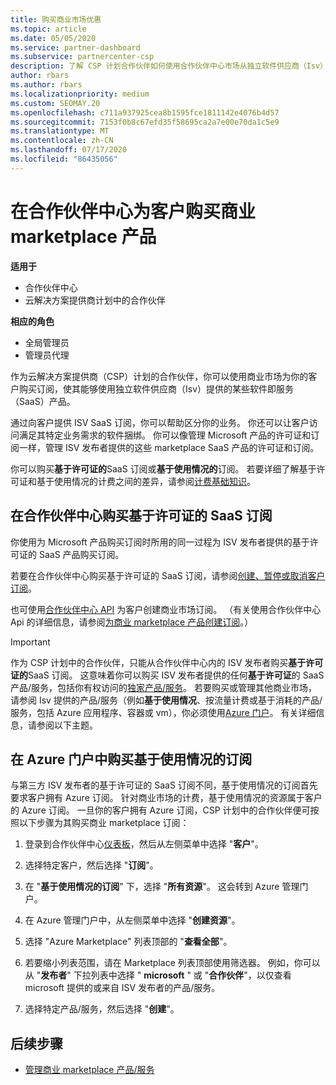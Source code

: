 ```yaml
---
title: 购买商业市场优惠
ms.topic: article
ms.date: 05/05/2020
ms.service: partner-dashboard
ms.subservice: partnercenter-csp
description: 了解 CSP 计划合作伙伴如何使用合作伙伴中心市场从独立软件供应商（Isv）购买 SaaS 产品/服务。
author: rbars
ms.author: rbars
ms.localizationpriority: medium
ms.custom: SEOMAY.20
ms.openlocfilehash: c711a937925cea8b1595fce1811142e4076b4d57
ms.sourcegitcommit: 7153f0b8c67efd35f58695ca2a7e00e70da1c5e9
ms.translationtype: MT
ms.contentlocale: zh-CN
ms.lasthandoff: 07/17/2020
ms.locfileid: "86435056"
---
```

# <a name="purchase-commercial-marketplace-products-for-your-customers-in-partner-center"></a>在合作伙伴中心为客户购买商业 marketplace 产品

**适用于**

- 合作伙伴中心
- 云解决方案提供商计划中的合作伙伴

**相应的角色**

- 全局管理员
- 管理员代理

作为云解决方案提供商（CSP）计划的合作伙伴，你可以使用商业市场为你的客户购买订阅，使其能够使用独立软件供应商（Isv）提供的某些软件即服务（SaaS）产品。 

通过向客户提供 ISV SaaS 订阅，你可以帮助区分你的业务。 你还可以让客户访问满足其特定业务需求的软件捆绑。 你可以像管理 Microsoft 产品的许可证和订阅一样，管理 ISV 发布者提供的这些 marketplace SaaS 产品的许可证和订阅。

你可以购买**基于许可证的**SaaS 订阅或**基于使用情况的**订阅。 若要详细了解基于许可证和基于使用情况的计费之间的差异，请参阅[计费基础知识](billing-basics.md)。

## <a name="purchase-license-based-saas-subscriptions-in-partner-center"></a>在合作伙伴中心购买基于许可证的 SaaS 订阅

你使用为 Microsoft 产品购买订阅时所用的同一过程为 ISV 发布者提供的基于许可证的 SaaS 产品购买订阅。

若要在合作伙伴中心购买基于许可证的 SaaS 订阅，请参阅[创建、暂停或取消客户订阅](create-a-new-subscription.md#create-a-new-subscription)。

也可使用[合作伙伴中心 API](https://docs.microsoft.com/partner-center/develop/) 为客户创建商业市场订阅。 （有关使用合作伙伴中心 Api 的详细信息，请参阅[为商业 marketplace 产品创建订阅](https://docs.microsoft.com/partner-center/develop/create-subscription-azure-marketplace-products)。）

>[!IMPORTANT]
> 作为 CSP 计划中的合作伙伴，只能从合作伙伴中心内的 ISV 发布者购买**基于许可证的**SaaS 订阅。 这意味着你可以购买 ISV 发布者提供的任何**基于许可证**的 SaaS 产品/服务，包括你有权访问的[独家产品/服务](csp-commercial-marketplace-discover.md#learn-about-marketplace-exclusive-offers)。 若要购买或管理其他商业市场，请参阅 Isv 提供的产品/服务（例如**基于使用情况**、按流量计费或基于消耗的产品/服务，包括 Azure 应用程序、容器或 vm），你必须使用[Azure 门户](https://portal.azure.com/)。 有关详细信息，请参阅以下主题。

## <a name="purchase-usage-based-subscriptions-in-the-azure-portal"></a>在 Azure 门户中购买基于使用情况的订阅

与第三方 ISV 发布者的基于许可证的 SaaS 订阅不同，基于使用情况的订阅首先要求客户拥有 Azure 订阅。 针对商业市场的计费，基于使用情况的资源属于客户的 Azure 订阅。 一旦你的客户拥有 Azure 订阅，CSP 计划中的合作伙伴便可按照以下步骤为其购买商业 marketplace 订阅：

1. 登录到合作伙伴中心[仪表板](https://partner.microsoft.com/dashboard)，然后从左侧菜单中选择 "**客户**"。

2. 选择特定客户，然后选择 "**订阅**"。  

3. 在 "**基于使用情况的订阅**" 下，选择 "**所有资源**"。 这会转到 Azure 管理门户。

4. 在 Azure 管理门户中，从左侧菜单中选择 "**创建资源**"。

5. 选择 "Azure Marketplace" 列表顶部的 "**查看全部**"。

6. 若要缩小列表范围，请在 Marketplace 列表顶部使用筛选器。 例如，你可以从 "**发布者**" 下拉列表中选择 " **microsoft** " 或 "**合作伙伴**"，以仅查看 microsoft 提供的或来自 ISV 发布者的产品/服务。

7. 选择特定产品/服务，然后选择 "**创建**"。

## <a name="next-steps"></a>后续步骤

- [管理商业 marketplace 产品/服务](csp-commercial-marketplace-purchase.md)